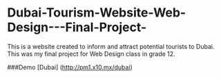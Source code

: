 # Dubai-Tourism-Website-Web-Design---Final-Project-
This is a website created to inform and attract potential tourists to Dubai. This was my final project for Web Design class in grade 12.

###Demo
[Dubai] (http://pm1.x10.mx/dubai)
